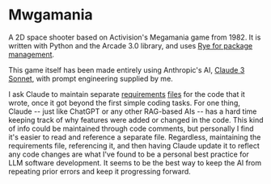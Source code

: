 # Mwgamania

A 2D space shooter based on Activision's Megamania game from 1982. It is written with Python and the Arcade 3.0 library, and uses [Rye for package management](https://rye.astral.sh/).

This game itself has been made entirely using Anthropic's AI, [Claude 3 Sonnet](https://claude.ai), with prompt engineering supplied by me.

I ask Claude to maintain separate [requirements](https://github.com/bcorfman/megamania/blob/main/actions_req.txt) [files](https://github.com/bcorfman/megamania/blob/main/game_requirements.txt) for the code that it wrote, once it got beyond the first simple coding tasks. For one thing, Claude -- just like ChatGPT or any other RAG-based AIs -- has a hard time keeping track of why features were added or changed in the code. This kind of info could be maintained through code comments, but personally I find it's easier to read and reference a separate file. Regardless, maintaining the requirements file, referencing it, and then having Claude update it to reflect any code changes are what I've found to be a personal best practice for LLM software development. It seems to be the best way to keep the AI from repeating prior errors and keep it progressing forward.
